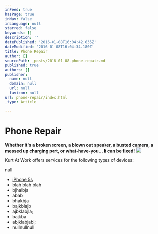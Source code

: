 ```yaml
---
inFeed: true
hasPage: true
inNav: false
inLanguage: null
starred: false
keywords: []
description: ''
datePublished: '2016-01-08T16:04:42.635Z'
dateModified: '2016-01-08T16:04:34.180Z'
title: Phone Repair
author: []
sourcePath: _posts/2016-01-08-phone-repair.md
published: true
authors: []
publisher:
  name: null
  domain: null
  url: null
  favicon: null
url: phone-repair/index.html
_type: Article

---
```

# **Phone Repair**

**Whether it's a broken screen, a blown out speaker, a busted camera, a messed up charging port, or what-have-you... It can be fixed!**
![](https://the-grid-user-content.s3-us-west-2.amazonaws.com/f9e8c1a7-2bdc-4861-9eb3-fde152dcab01.jpg)

Kurt At Work offers services for the following types of devices:

null

* [iPhone 5s][0]
* blah blah blah 
* bjhalbja
* abab
* bhakbja
* bajkblajb
* ajbklabjla;
* bajkba
* abjklabjabl;
* nullnullnull

[0]: https://thegrid.ai/kurt-at-work/iphone-5s-repair/